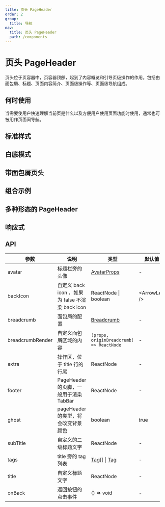 ```yaml
---
title: 页头 PageHeader
order: 2
group:
  title: 导航
nav:
  title: 页头 PageHeader
  path: /components
---
```


# 页头 PageHeader

页头位于页容器中，页容器顶部，起到了内容概览和引导页级操作的作用。包括由面包屑、标题、页面内容简介、页面级操作等、页面级导航组成。

## 何时使用

当需要使用户快速理解当前页是什么以及方便用户使用页面功能时使用，通常也可被用作页面间导航。

## 标准样式

<code src="./demos/basic.tsx"></code>

## 白底模式

<code src="./demos/ghost.tsx"></code>

## 带面包屑页头

<code src="./demos/breadcrumb.tsx"></code>

## 组合示例

<code src="./demos/content.tsx"></code>

## 多种形态的 PageHeader

<code src="./demos/actions.tsx"></code>

## 响应式

<code src="./demos/responsive.tsx"></code>

## API

| 参数             | 说明                                             | 类型                                                  | 默认值           | 版本   |
| ---------------- | ------------------------------------------------ | ----------------------------------------------------- | ---------------- | ------ |
| avatar           | 标题栏旁的头像                                   | [AvatarProps](/components/avatar/)                    | -                |        |
| backIcon         | 自定义 back icon ，如果为 false 不渲染 back icon | ReactNode \| boolean                                  | &lt;ArrowLeft /> |        |
| breadcrumb       | 面包屑的配置                                     | [Breadcrumb](/components/breadcrumb/)                 | -                |        |
| breadcrumbRender | 自定义面包屑区域的内容                           | `(props, originBreadcrumb) => ReactNode`              | -                | 4.11.0 |
| extra            | 操作区，位于 title 行的行尾                      | ReactNode                                             | -                |        |
| footer           | PageHeader 的页脚，一般用于渲染 TabBar           | ReactNode                                             | -                |        |
| ghost            | pageHeader 的类型，将会改变背景颜色              | boolean                                               | true             |        |
| subTitle         | 自定义的二级标题文字                             | ReactNode                                             | -                |        |
| tags             | title 旁的 tag 列表                              | [Tag](/components/tag/)\[] \| [Tag](/components/tag/) | -                |        |
| title            | 自定义标题文字                                   | ReactNode                                             | -                |        |
| onBack           | 返回按钮的点击事件                               | () => void                                            | -                |        |

</style>
